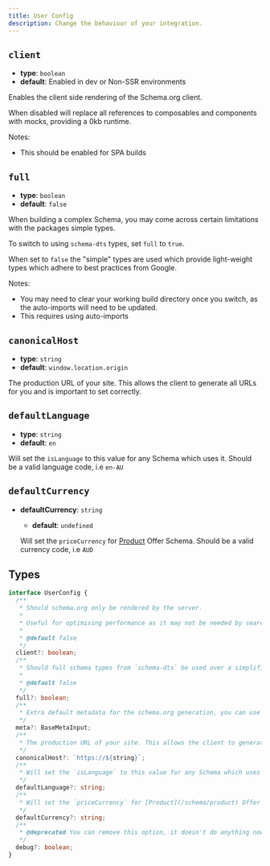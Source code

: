 ```yaml
---
title: User Config
description: Change the behaviour of your integration.
---
```


## `client`

  - **type**: `boolean`
  - **default**: Enabled in dev or Non-SSR environments

Enables the client side rendering of the Schema.org client. 

When disabled will replace all references to composables and components with mocks, providing a 0kb runtime.

Notes:
- This should be enabled for SPA builds


## `full`

  - **type**: `boolean`
  - **default**: `false`

When building a complex Schema, you may come across certain limitations with the packages simple types.

To switch to using `schema-dts` types, set `full` to `true`.

When set to `false` the "simple" types are used which provide light-weight types which adhere to best practices from Google.

Notes:
- You may need to clear your working build directory once you switch, as the auto-imports will need to be updated.
- This requires using auto-imports


## `canonicalHost`

  - **type**: `string`
  - **default**: `window.location.origin`

  The production URL of your site. This allows the client to generate all URLs for you and is important to set correctly.

## `defaultLanguage`

  - **type**: `string`
  - **default**: `en`

  Will set the `isLanguage` to this value for any Schema which uses it. Should be a valid language code, i.e `en-AU`

## `defaultCurrency`

- **defaultCurrency**: `string`

  - **default**: `undefined`

  Will set the `priceCurrency` for [Product](/api/schema/product) Offer Schema. Should be a valid currency code, i.e `AUD`


## Types

```ts
interface UserConfig {
  /**
   * Should schema.org only be rendered by the server.
   *
   * Useful for optimising performance as it may not be needed by search engines. Changes runtime package size to 0kb.
   *
   * @default false
   */
  client?: boolean;
  /**
   * Should full schema types from `schema-dts` be used over a simplified version.
   *
   * @default false
   */
  full?: boolean;
  /**
   * Extra default metadata for the schema.org generation, you can use this as an alternative to the other meta.
   */
  meta?: BaseMetaInput;
  /**
   * The production URL of your site. This allows the client to generate all URLs for you and is important to set correctly.
   */
  canonicalHost?: `https://${string}`;
  /**
   * Will set the `isLanguage` to this value for any Schema which uses it. Should be a valid language code, i.e `en-AU`
   */
  defaultLanguage?: string;
  /**
   * Will set the `priceCurrency` for [Product](/schema/product) Offer Schema. Should be a valid currency code, i.e `AUD`
   */
  defaultCurrency?: string;
  /**
   * @deprecated You can remove this option, it doesn't do anything now.
   */
  debug?: boolean;
}
```
